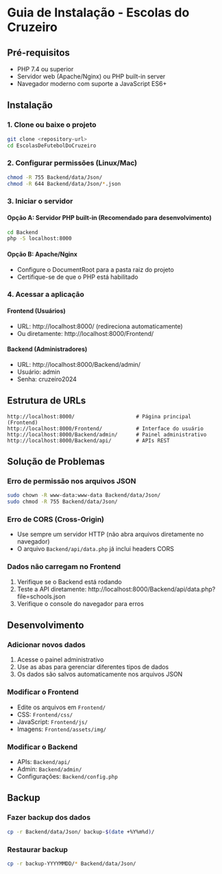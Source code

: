 # Guia de Instalação - Escolas do Cruzeiro

## Pré-requisitos

- PHP 7.4 ou superior
- Servidor web (Apache/Nginx) ou PHP built-in server
- Navegador moderno com suporte a JavaScript ES6+

## Instalação

### 1. Clone ou baixe o projeto
```bash
git clone <repository-url>
cd EscolasDeFutebolDoCruzeiro
```

### 2. Configurar permissões (Linux/Mac)
```bash
chmod -R 755 Backend/data/Json/
chmod -R 644 Backend/data/Json/*.json
```

### 3. Iniciar o servidor

#### Opção A: Servidor PHP built-in (Recomendado para desenvolvimento)
```bash
cd Backend
php -S localhost:8000
```

#### Opção B: Apache/Nginx
- Configure o DocumentRoot para a pasta raiz do projeto
- Certifique-se de que o PHP está habilitado

### 4. Acessar a aplicação

#### Frontend (Usuários)
- URL: http://localhost:8000/ (redireciona automaticamente)
- Ou diretamente: http://localhost:8000/Frontend/

#### Backend (Administradores)
- URL: http://localhost:8000/Backend/admin/
- Usuário: admin
- Senha: cruzeiro2024

## Estrutura de URLs

```
http://localhost:8000/                    # Página principal (Frontend)
http://localhost:8000/Frontend/           # Interface do usuário
http://localhost:8000/Backend/admin/      # Painel administrativo
http://localhost:8000/Backend/api/        # APIs REST
```

## Solução de Problemas

### Erro de permissão nos arquivos JSON
```bash
sudo chown -R www-data:www-data Backend/data/Json/
sudo chmod -R 755 Backend/data/Json/
```

### Erro de CORS (Cross-Origin)
- Use sempre um servidor HTTP (não abra arquivos diretamente no navegador)
- O arquivo `Backend/api/data.php` já inclui headers CORS

### Dados não carregam no Frontend
1. Verifique se o Backend está rodando
2. Teste a API diretamente: http://localhost:8000/Backend/api/data.php?file=schools.json
3. Verifique o console do navegador para erros

## Desenvolvimento

### Adicionar novos dados
1. Acesse o painel administrativo
2. Use as abas para gerenciar diferentes tipos de dados
3. Os dados são salvos automaticamente nos arquivos JSON

### Modificar o Frontend
- Edite os arquivos em `Frontend/`
- CSS: `Frontend/css/`
- JavaScript: `Frontend/js/`
- Imagens: `Frontend/assets/img/`

### Modificar o Backend
- APIs: `Backend/api/`
- Admin: `Backend/admin/`
- Configurações: `Backend/config.php`

## Backup

### Fazer backup dos dados
```bash
cp -r Backend/data/Json/ backup-$(date +%Y%m%d)/
```

### Restaurar backup
```bash
cp -r backup-YYYYMMDD/* Backend/data/Json/
```